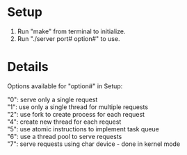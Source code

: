 Setup
=====

1) Run "make" from terminal to initialize.<br>
2) Run "./server port# option#" to use.

Details
=====

Options available for "option#" in Setup:

"0": serve only a single request <br>
"1": use only a single thread for multiple requests <br>
"2": use fork to create process for each request <br>
"4": create new thread for each request <br>
"5": use atomic instructions to implement task queue <br>
"6": use a thread pool to serve requests <br>
"7": serve requests using char device - done in kernel mode <br>
